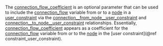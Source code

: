 The [connection\_flow\_coefficient](@ref) is an optional parameter that can be used to include the [connection\_flow](@ref) variable from or to a [node](@ref) in a [user\_constraint](@ref) via the
[connection\_\_from\_node\_\_user\_constraint](@ref) and [connection\_\_to\_node\_\_user\_constraint](@ref) relationships.
Essentially, [connection\_flow\_coefficient](@ref) appears as a coefficient for the
[connection_flow](@ref) variable from or to the [node](@ref) in the [user constraint](@ref constraint_user_constraint).
